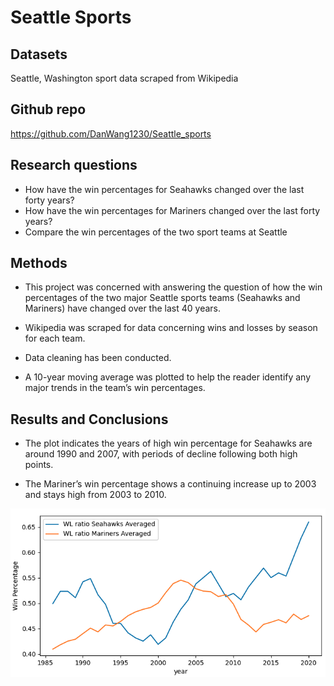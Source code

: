 # Seattle Sports
## Datasets

Seattle, Washington sport data scraped from Wikipedia

## Github repo

<https://github.com/DanWang1230/Seattle_sports>

## Research questions

* How have the win percentages for Seahawks changed over the last forty years?
* How have the win percentages for Mariners changed over the last forty years?
* Compare the win percentages of the two sport teams at Seattle

## Methods

* This project was concerned with answering the question of how the win percentages of the two major Seattle sports teams (Seahawks and Mariners) have changed over the last 40 years.

* Wikipedia was scraped for data concerning wins and losses by season for each team. 

* Data cleaning has been conducted.

* A 10-year moving average was plotted to help the reader identify any major trends in the team’s win percentages.

## Results and Conclusions

* The plot indicates the years of high win percentage for Seahawks are around 1990 and 2007, with periods of decline following both high points.

* The Mariner’s win percentage shows a continuing increase up to 2003 and stays high from 2003 to 2010.

![img1](images_seattle_sports/assignment4_result.png)